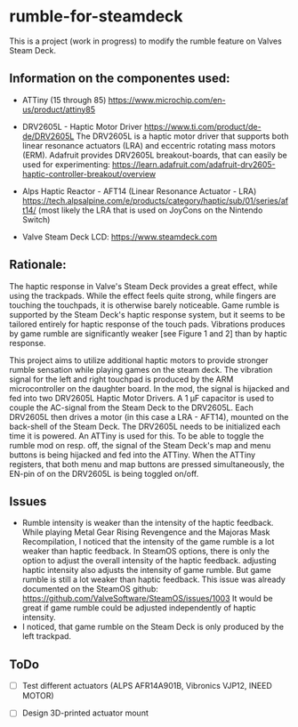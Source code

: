 # rumble-for-steamdeck

This is a project (work in progress) to modify the rumble feature on Valves Steam Deck.

## Information on the componentes used:

- ATTiny (15 through 85)
  https://www.microchip.com/en-us/product/attiny85

- DRV2605L - Haptic Motor Driver
  https://www.ti.com/product/de-de/DRV2605L
  The DRV2605L is a haptic motor driver that supports both linear resonance actuators (LRA) and eccentric rotating mass motors (ERM). Adafruit provides DRV2605L breakout-boards, that can easily be used for experimenting:
https://learn.adafruit.com/adafruit-drv2605-haptic-controller-breakout/overview

- Alps Haptic Reactor - AFT14 (Linear Resonance Actuator - LRA)
  https://tech.alpsalpine.com/e/products/category/haptic/sub/01/series/aft14/
  (most likely the LRA that is used on JoyCons on the Nintendo Switch) 

- Valve Steam Deck LCD:
  https://www.steamdeck.com

## Rationale:

The haptic response in Valve's Steam Deck provides a great effect, while using the trackpads.
While the effect feels quite strong, while fingers are touching the touchpads, it is otherwise barely noticeable.
Game rumble is supported by the Steam Deck's haptic response system, but it seems to be tailored entirely for haptic response of the touch pads. Vibrations produces by game rumble are significantly weaker [see Figure 1 and 2] than by haptic response.

This project aims to utilize additional haptic motors to provide stronger rumble sensation while playing games on the steam deck. The vibration signal for the left and right touchpad is produced by the ARM microcontroller on the daughter board.
In the mod, the signal is hijacked and fed into two DRV2605L Haptic Motor Drivers. A 1 µF capacitor is used to couple the AC-signal from the Steam Deck to the DRV2605L. Each DRV2605L then drives a motor (in this case a LRA - AFT14), mounted on the back-shell of the Steam Deck. The DRV2605L needs to be initialized each time it is powered. An ATTiny is used for this. To be able to toggle the rumble mod on resp. off, the signal of the Steam Deck's map and menu buttons is being hijacked and fed into the ATTiny. When the ATTiny registers, that both menu and map buttons are pressed simultaneously, the EN-pin of on the DRV2605L is being toggled on/off.

## Issues
- Rumble intensity is weaker than the intensity of the haptic feedback.
  While playing Metal Gear Rising Revengence and the Majoras Mask Recompilation, I noticed that the intensity of the game rumble is a lot weaker than haptic feedback. In SteamOS options, there is only the option to adjust the overall intensity of the haptic feedback. adjusting haptic intensity also adjusts the intensity of game rumble. But game rumble is still a lot weaker than haptic feedback.
  This issue was already documented on the SteamOS github: https://github.com/ValveSoftware/SteamOS/issues/1003
  It would be great if game rumble could be adjusted independently of haptic intensity.
- I noticed, that game rumble on the Steam Deck is only produced by the left trackpad.
## ToDo
- [ ] Test different actuators (ALPS AFR14A901B, Vibronics VJP12, INEED MOTOR)
- [ ] Design 3D-printed actuator mount

